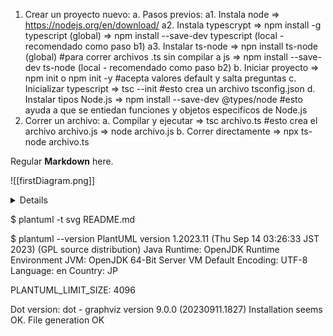 1. Crear un proyecto nuevo:
    a. Pasos previos: 
        a1. Instala node        => https://nodejs.org/en/download/
        a2. Instala typescrypt  => npm install -g typescript (global)
                                => npm install --save-dev typescript (local - recomendado como paso b1)
        a3. Instalar ts-node    => npn install ts-node (global) #para correr archivos .ts sin compilar a js
                                => npm install --save-dev ts-node (local - recomendado como paso b2)
    b. Iniciar proyecto         => npm init o npm init -y #acepta valores default y salta preguntas
    c. Inicializar typescript   => tsc --init #esto crea un archivo tsconfig.json
    d. Instalar tipos Node.js   =>  npm install --save-dev @types/node #esto ayuda a que se entiedan funciones y objetos especificos de Node.js
2. Correr un archivo:
    a. Compilar y ejecutar      => tsc archivo.ts #esto crea el archivo archivo.js
                                => node archivo.js
    b. Correr directamente      => npx ts-node archivo.ts


Regular **Markdown** here.

![[firstDiagram.png]]
<details>

```
@startuml firstDiagram

Alice -> Bob: Hello
Bob -> Alice: Hi!
		
@enduml
```

</details>

$ plantuml -t svg README.md

$ plantuml --version
PlantUML version 1.2023.11 (Thu Sep 14 03:26:33 JST 2023)
(GPL source distribution)
Java Runtime: OpenJDK Runtime Environment
JVM: OpenJDK 64-Bit Server VM
Default Encoding: UTF-8
Language: en
Country: JP

PLANTUML_LIMIT_SIZE: 4096

Dot version: dot - graphviz version 9.0.0 (20230911.1827)
Installation seems OK. File generation OK




